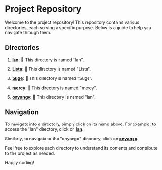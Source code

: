 # Project Repository

Welcome to the project repository! This repository contains various directories, each serving a specific purpose. Below is a guide to help you navigate through them.

## Directories

1. **[Ian](Ian)**: 📁 This directory is named "Ian".

2. **[Lista](Lista)**: 📁 This directory is named "Lista".

3. **[Suge](Suge)**: 📁 This directory is named "Suge".

4. **[mercy](mercy)**: 📁 This directory is named "mercy".

5. **[onyango](onyango)**: 📁 This directory is named "Ian".

## Navigation

To navigate into a directory, simply click on its name above. For example, to access the "Ian" directory, click on **[Ian](Ian)**.

Similarly, to navigate to the "onyango" directory, click on **[onyango](onyango)**.

Feel free to explore each directory to understand its contents and contribute to the project as needed.

Happy coding!

<style>
a {
    transition: color 0.3s ease-in-out;
}

a:hover {
    color: #FF69B4; /* Change color on hover */
}
</style>
